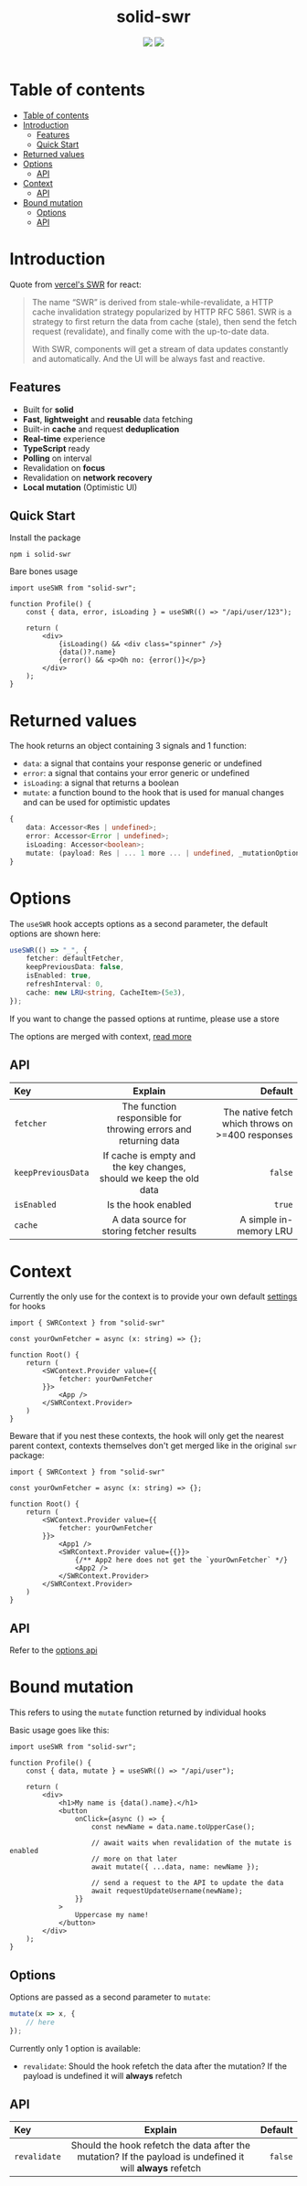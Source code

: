 <h1 align="center">solid-swr</h1>

<div align="center">

<img src="https://img.shields.io/bundlephobia/minzip/solid-swr?style=flat-square" />
<img src="https://img.shields.io/npm/v/solid-swr?style=flat-square" />
 
</div>

<br />

# Table of contents

- [Table of contents](#table-of-contents)
- [Introduction](#introduction)
  - [Features](#features)
  - [Quick Start](#quick-start)
- [Returned values](#returned-values)
- [Options](#options)
  - [API](#api)
- [Context](#context)
  - [API](#api-1)
- [Bound mutation](#bound-mutation)
  - [Options](#options-1)
  - [API](#api-2)

# Introduction

Quote from [vercel's SWR](https://swr.vercel.app/) for react:

> The name “SWR” is derived from stale-while-revalidate, a HTTP cache invalidation strategy popularized by HTTP RFC 5861. SWR is a strategy to first return the data from cache (stale), then send the fetch request (revalidate), and finally come with the up-to-date data.
>
> With SWR, components will get a stream of data updates constantly and automatically. And the UI will be always fast and reactive.

## Features

-   Built for **solid**
-   **Fast**, **lightweight** and **reusable** data fetching
-   Built-in **cache** and request **deduplication**
-   **Real-time** experience
-   **TypeScript** ready
-   **Polling** on interval
-   Revalidation on **focus**
-   Revalidation on **network recovery**
-   **Local mutation** (Optimistic UI)

## Quick Start

Install the package

```
npm i solid-swr
```

Bare bones usage

```tsx
import useSWR from "solid-swr";

function Profile() {
    const { data, error, isLoading } = useSWR(() => "/api/user/123");

    return (
        <div>
            {isLoading() && <div class="spinner" />}
            {data()?.name}
            {error() && <p>Oh no: {error()}</p>}
        </div>
    );
}
```

# Returned values

The hook returns an object containing 3 signals and 1 function:

-   `data`: a signal that contains your response generic or undefined
-   `error`: a signal that contains your error generic or undefined
-   `isLoading`: a signal that returns a boolean
-   `mutate`: a function bound to the hook that is used for manual changes and can be used for optimistic updates

```ts
{
    data: Accessor<Res | undefined>;
    error: Accessor<Error | undefined>;
    isLoading: Accessor<boolean>;
    mutate: (payload: Res | ... 1 more ... | undefined, _mutationOptions?: MutationOptions) => Promise<...>;
}
```

# Options

The `useSWR` hook accepts options as a second parameter, the default options are shown here:

```ts
useSWR(() => "_", {
    fetcher: defaultFetcher,
    keepPreviousData: false,
    isEnabled: true,
    refreshInterval: 0,
    cache: new LRU<string, CacheItem>(5e3),
});
```

If you want to change the passed options at runtime, please use a store

The options are merged with context, [read more](#context)

## API

| Key                |                              Explain                               |                                          Default |
| :----------------- | :----------------------------------------------------------------: | -----------------------------------------------: |
| `fetcher`          |  The function responsible for throwing errors and returning data   | The native fetch which throws on >=400 responses |
| `keepPreviousData` | If cache is empty and the key changes, should we keep the old data |                                          `false` |
| `isEnabled`        |                        Is the hook enabled                         |                                           `true` |
| `cache`            |             A data source for storing fetcher results              |                           A simple in-memory LRU |

# Context

Currently the only use for the context is to provide your own default [settings](#options) for hooks

```tsx
import { SWRContext } from "solid-swr"

const yourOwnFetcher = async (x: string) => {};

function Root() {
    return (
        <SWContext.Provider value={{
            fetcher: yourOwnFetcher
        }}>
            <App />
        </SWRContext.Provider>
    )
}

```

Beware that if you nest these contexts, the hook will only get the nearest parent context,
contexts themselves don't get merged like in the original `swr` package:

```tsx
import { SWRContext } from "solid-swr"

const yourOwnFetcher = async (x: string) => {};

function Root() {
    return (
        <SWContext.Provider value={{
            fetcher: yourOwnFetcher
        }}>
            <App1 />
            <SWRContext.Provider value={{}}>
                {/** App2 here does not get the `yourOwnFetcher` */}
                <App2 />
            </SWRContext.Provider>
        </SWRContext.Provider>
    )
}

```

## API

Refer to the [options api](#api)

# Bound mutation

This refers to using the `mutate` function returned by individual hooks

Basic usage goes like this:

```tsx
import useSWR from "solid-swr";

function Profile() {
    const { data, mutate } = useSWR(() => "/api/user");

    return (
        <div>
            <h1>My name is {data().name}.</h1>
            <button
                onClick={async () => {
                    const newName = data.name.toUpperCase();

                    // await waits when revalidation of the mutate is enabled
                    // more on that later
                    await mutate({ ...data, name: newName });

                    // send a request to the API to update the data
                    await requestUpdateUsername(newName);
                }}
            >
                Uppercase my name!
            </button>
        </div>
    );
}
```

## Options

Options are passed as a second parameter to `mutate`:

```ts
mutate(x => x, {
    // here
});
```

Currently only 1 option is available:

-   `revalidate`: Should the hook refetch the data after the mutation? If the payload is undefined it will **always** refetch

## API

| Key          |                                                   Explain                                                   | Default |
| :----------- | :---------------------------------------------------------------------------------------------------------: | ------: |
| `revalidate` | Should the hook refetch the data after the mutation? If the payload is undefined it will **always** refetch | `false` |
